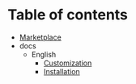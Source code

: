# Table of contents

* [Marketplace](README.md)
* docs
  * English
    * [Customization](docs/en/02_customization.md)
    * [Installation](docs/en/01_installation.md)

